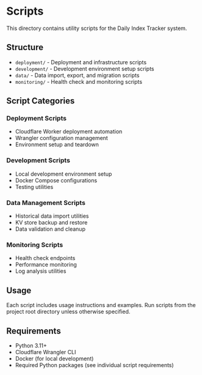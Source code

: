 # Scripts

This directory contains utility scripts for the Daily Index Tracker system.

## Structure

- `deployment/` - Deployment and infrastructure scripts
- `development/` - Development environment setup scripts
- `data/` - Data import, export, and migration scripts
- `monitoring/` - Health check and monitoring scripts

## Script Categories

### Deployment Scripts
- Cloudflare Worker deployment automation
- Wrangler configuration management
- Environment setup and teardown

### Development Scripts
- Local development environment setup
- Docker Compose configurations
- Testing utilities

### Data Management Scripts
- Historical data import utilities
- KV store backup and restore
- Data validation and cleanup

### Monitoring Scripts
- Health check endpoints
- Performance monitoring
- Log analysis utilities

## Usage

Each script includes usage instructions and examples. Run scripts from the project root directory unless otherwise specified.

## Requirements

- Python 3.11+
- Cloudflare Wrangler CLI
- Docker (for local development)
- Required Python packages (see individual script requirements)